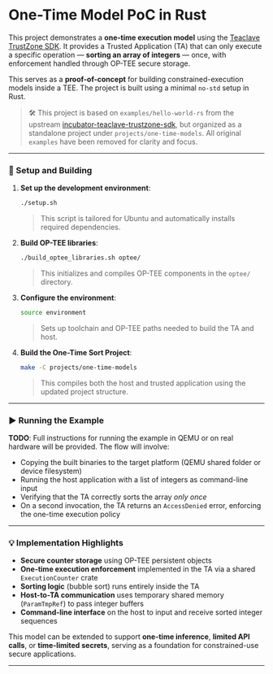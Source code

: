 # One-Time Model PoC in Rust

This project demonstrates a **one-time execution model** using the [Teaclave TrustZone SDK](https://github.com/apache/incubator-teaclave-trustzone-sdk). It provides a Trusted Application (TA) that can only execute a specific operation — **sorting an array of integers** — once, with enforcement handled through OP-TEE secure storage.

This serves as a **proof-of-concept** for building constrained-execution models inside a TEE. The project is built using a minimal `no-std` setup in Rust.

> 🛠️ This project is based on `examples/hello-world-rs` from the upstream [incubator-teaclave-trustzone-sdk](https://github.com/apache/incubator-teaclave-trustzone-sdk), but organized as a standalone project under `projects/one-time-models`. All original `examples` have been removed for clarity and focus.

---

### 🔧 Setup and Building

1. **Set up the development environment**:

   ```sh
   ./setup.sh
   ```

   > This script is tailored for Ubuntu and automatically installs required dependencies.

2. **Build OP-TEE libraries**:

   ```sh
   ./build_optee_libraries.sh optee/
   ```

   > This initializes and compiles OP-TEE components in the `optee/` directory.

3. **Configure the environment**:

   ```sh
   source environment
   ```

   > Sets up toolchain and OP-TEE paths needed to build the TA and host.

4. **Build the One-Time Sort Project**:

   ```sh
   make -C projects/one-time-models
   ```

   > This compiles both the host and trusted application using the updated project structure.

---

### ▶️ Running the Example

**TODO**: Full instructions for running the example in QEMU or on real hardware will be provided. The flow will involve:

- Copying the built binaries to the target platform (QEMU shared folder or device filesystem)
- Running the host application with a list of integers as command-line input
- Verifying that the TA correctly sorts the array *only once*
- On a second invocation, the TA returns an `AccessDenied` error, enforcing the one-time execution policy

---

### 💡 Implementation Highlights

- **Secure counter storage** using OP-TEE persistent objects
- **One-time execution enforcement** implemented in the TA via a shared `ExecutionCounter` crate
- **Sorting logic** (bubble sort) runs entirely inside the TA
- **Host-to-TA communication** uses temporary shared memory (`ParamTmpRef`) to pass integer buffers
- **Command-line interface** on the host to input and receive sorted integer sequences

This model can be extended to support **one-time inference**, **limited API calls**, or **time-limited secrets**, serving as a foundation for constrained-use secure applications.

---
